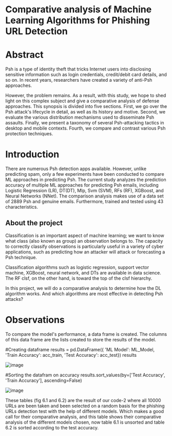 # Comparative analysis of Machine Learning Algorithms for Phishing URL Detection

# Abstract 


Psh is a type of identity theft that tricks Internet users into disclosing sensitive information such as login credentials, credit/debit card details, and so on.
In recent years, researchers have created a variety of anti-Psh approaches.

However, the problem remains. As a result, with this study, we hope to shed light on this complex subject and give a comparative analysis of defense approaches. This synopsis is divided into five sections. First, we go over the Psh attack's lifecycle in detail, as well as its history and motive. Second, we evaluate the various distribution mechanisms used to disseminate Psh assaults. Finally, we present a taxonomy of several Psh-attacking tactics in desktop and mobile contexts.
Fourth, we compare and contrast various Psh protection techniques.


# Introduction

There are numerous Psh detection apps available. However, unlike predicting spam, only a few experiments have been conducted to compare ML approaches in predicting Psh. The current study analyzes the prediction accuracy of multiple ML approaches for predicting Psh emails, including Logistic Regression (LR), DT(DT), Mlp, Svm (SVM), RFs (RF), XGBoost, and Neural Networks (NNet). The comparison analysis makes use of a data set of 2889 Psh and genuine emails. Furthermore, trained and tested using 43 characteristics.

## About the project


Classification is an important aspect of machine learning; we want to know what class (also known as group) an observation belongs to. The capacity to correctly classify observations is particularly useful in a variety of cyber applications, such as predicting how an attacker will attack or forecasting a Psh technique.

Classification algorithms such as logistic regression, support vector machine, XGBoost, neural network, and DTs are available in data science. The RF clsf, on the other hand, is toward the top of the clsf hierarchy.

In this project, we will do a comparative analysis to determine how the DL algorithm works. And which algorithms are most effective in detecting Psh attacks?


# Observations

To compare the model&#39;s performance, a data frame is created.
The columns of this data frame are the lists created to store the
results of the model.

#Creating dataframe
results = pd.DataFrame({ &#39;ML Model&#39;: ML_Model,
&#39;Train Accuracy&#39;: acc_train,
&#39;Test Accuracy&#39;: acc_test})
results

![image](https://github.com/sanchit-mathr/comparitive-analysis-of-Phishing-link-detector/assets/99555073/ff012bc3-c2dd-41ce-ac2b-0bd805fbdbd5)


#Sorting the datafram on accuracy
results.sort_values(by=[&#39;Test Accuracy&#39;, &#39;Train Accuracy&#39;],
ascending=False)

![image](https://github.com/sanchit-mathr/comparitive-analysis-of-Phishing-link-detector/assets/99555073/5d9b914e-378a-4478-b218-1c791817bc30)

These tables (fig 6.1 and 6.2) are the result of our code-2 where all 10000
URLs are been taken and been selected on a random basis for the phishing
URLs detection test with the help of different models.
Which makes a good call for their comparative analysis, and this table shows
their comparative analysis of the different models chosen, now table 6.1 is
unsorted and table 6.2 is sorted according to the test accuracy.






